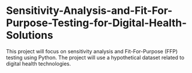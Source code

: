 # Sensitivity-Analysis-and-Fit-For-Purpose-Testing-for-Digital-Health-Solutions
This project will focus on sensitivity analysis and Fit-For-Purpose (FFP) testing using Python. The project will use a hypothetical dataset related to digital health technologies.

